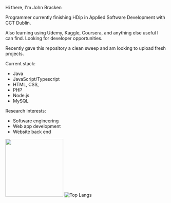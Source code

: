 Hi there, I'm John Bracken

Programmer currently finishing HDip in Applied Software Development with CCT Dublin. 

Also learning using Udemy, Kaggle, Coursera, and anything else useful I can find. Looking for developer opportunities.

Recently gave this repository a clean sweep and am looking to upload fresh projects.

Current stack: 
- Java
- JavaScript/Typescript
- HTML, CSS, 
- PHP 
- Node.js 
- MySQL

Research interests:
- Software engineering
- Web app development
- Website back end

<img height="180em" src="https://github-readme-stats.vercel.app/api?username=Strawhorse&show_icons=true&hide_border=true&&count_private=true&include_all_commits=true" />  ![Top Langs](https://github-readme-stats.vercel.app/api/top-langs/?username=Strawhorse&theme=tokyonight)
